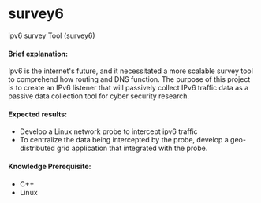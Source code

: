 # survey6
ipv6 survey Tool (survey6)
#### Brief explanation:  
Ipv6 is the internet's future, and it necessitated a more scalable survey tool to comprehend how routing and DNS function. The purpose of this project is to create an IPv6 listener that will passively collect IPv6 traffic data as a passive data collection tool for cyber security research.
#### Expected results: 
* Develop a Linux network probe to intercept ipv6 traffic 
* To centralize the data being intercepted by the probe, develop a geo-distributed grid application that integrated with the probe. 
#### Knowledge Prerequisite:  
* C++
* Linux
